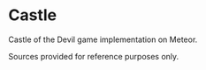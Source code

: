 Castle
======
Castle of the Devil game implementation on Meteor.

Sources provided for reference purposes only. 
